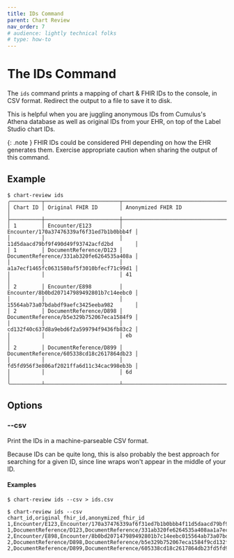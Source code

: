 ```yaml
---
title: IDs Command
parent: Chart Review
nav_order: 7
# audience: lightly technical folks
# type: how-to
---
```


# The IDs Command

The `ids` command prints a mapping of chart & FHIR IDs to the console, in CSV format.
Redirect the output to a file to save it to disk.

This is helpful when you are juggling anonymous IDs from Cumulus's Athena database
as well as original IDs from your EHR, on top of the Label Studio chart IDs.

{: .note }
FHIR IDs could be considered PHI depending on how the EHR generates them.
Exercise appropriate caution when sharing the output of this command.

## Example

<!--
For the examples in this doc, you can use this as your labelstudio-export.json file:
[
  {
    "id": 1,
    "data": {
      "enc_id": "E123",
      "anon_id": "170a37476339af6f31ed7b1b0bbb4f11d5daacd79bf9f490d49f93742acfd2bd",
      "docref_mappings": {
        "D123": "331ab320fe6264535a408aa1a7ecf1465fc0631580af5f3010bfecf71c99d141"
      }
    }
  },
  {
    "id": 2,
    "data": {
      "enc_id": "E898",
      "anon_id": "8b0bd207147989492801b7c14eebc015564ab73a07bdabdf9aefc3425eeba982",
      "docref_mappings": {
        "D898": "b5e329b752067eca1584f9cd132f40c637d8a9ebd6f2a599794f9436fb83c2eb",
        "D899": "605338cd18c2617864db23fd5fd956f3e806af2021ffa6d11c34cac998eb3b6d"
      }
    }
  }
]
-->

```shell
$ chart-review ids
╭──────────┬────────────────────────┬──────────────────────────────────────────╮
│ Chart ID │ Original FHIR ID       │ Anonymized FHIR ID                       │
├──────────┼────────────────────────┼──────────────────────────────────────────┤
│ 1        │ Encounter/E123         │ Encounter/170a37476339af6f31ed7b1b0bbb4f │
│          │                        │ 11d5daacd79bf9f490d49f93742acfd2bd       │
│ 1        │ DocumentReference/D123 │ DocumentReference/331ab320fe6264535a408a │
│          │                        │ a1a7ecf1465fc0631580af5f3010bfecf71c99d1 │
│          │                        │ 41                                       │
│ 2        │ Encounter/E898         │ Encounter/8b0bd207147989492801b7c14eebc0 │
│          │                        │ 15564ab73a07bdabdf9aefc3425eeba982       │
│ 2        │ DocumentReference/D898 │ DocumentReference/b5e329b752067eca1584f9 │
│          │                        │ cd132f40c637d8a9ebd6f2a599794f9436fb83c2 │
│          │                        │ eb                                       │
│ 2        │ DocumentReference/D899 │ DocumentReference/605338cd18c2617864db23 │
│          │                        │ fd5fd956f3e806af2021ffa6d11c34cac998eb3b │
│          │                        │ 6d                                       │
╰──────────┴────────────────────────┴──────────────────────────────────────────╯
```

## Options

### --csv

Print the IDs in a machine-parseable CSV format.

Because IDs can be quite long, this is also probably the best approach for searching
for a given ID, since line wraps won't appear in the middle of your ID.

#### Examples
```shell
$ chart-review ids --csv > ids.csv
```

```shell
$ chart-review ids --csv
chart_id,original_fhir_id,anonymized_fhir_id
1,Encounter/E123,Encounter/170a37476339af6f31ed7b1b0bbb4f11d5daacd79bf9f490d49f93742acfd2bd
1,DocumentReference/D123,DocumentReference/331ab320fe6264535a408aa1a7ecf1465fc0631580af5f3010bfecf71c99d141
2,Encounter/E898,Encounter/8b0bd207147989492801b7c14eebc015564ab73a07bdabdf9aefc3425eeba982
2,DocumentReference/D898,DocumentReference/b5e329b752067eca1584f9cd132f40c637d8a9ebd6f2a599794f9436fb83c2eb
2,DocumentReference/D899,DocumentReference/605338cd18c2617864db23fd5fd956f3e806af2021ffa6d11c34cac998eb3b6d
```
